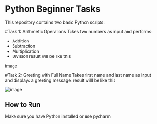 # Python Beginner Tasks

This repository contains two basic Python scripts:

#Task 1: Arithmetic Operations
Takes two numbers as input and performs:
- Addition
- Subtraction
- Multiplication
- Division
result will be like this

 [image](https://github.com/user-attachments/assets/a1578511-2319-4b96-a168-276bbbbbdf74)

  
#Task 2: Greeting with Full Name
Takes first name and last name as input and displays a greeting message.
result willl be like this

![image](https://github.com/user-attachments/assets/a60e27ca-b2cf-4689-aa67-d593b0a1a8bf)


## How to Run
Make sure you have Python installed or use pycharm 
